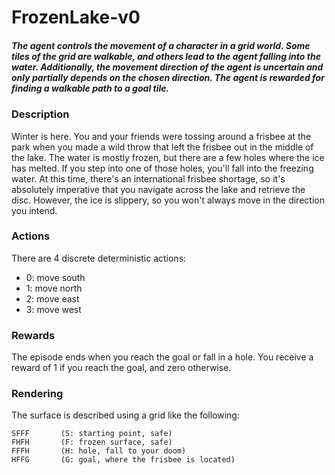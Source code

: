 # FrozenLake-v0
##### The agent controls the movement of a character in a grid world. Some tiles of the grid are walkable, and others lead to the agent falling into the water. Additionally, the movement direction of the agent is uncertain and only partially depends on the chosen direction. The agent is rewarded for finding a walkable path to a goal tile.
### Description
Winter is here. You and your friends were tossing around a frisbee at the park when you made a wild throw that left the frisbee out in the middle of the lake. The water is mostly frozen, but there are a few holes where the ice has melted. If you step into one of those holes, you'll fall into the freezing water. At this time, there's an international frisbee shortage, so it's absolutely imperative that you navigate across the lake and retrieve the disc. However, the ice is slippery, so you won't always move in the direction you intend.
### Actions
There are 4 discrete deterministic actions:
- 0: move south
- 1: move north
- 2: move east 
- 3: move west 
### Rewards
The episode ends when you reach the goal or fall in a hole. You receive a reward of 1 if you reach the goal, and zero otherwise.
### Rendering
The surface is described using a grid like the following:

    SFFF       (S: starting point, safe)
    FHFH       (F: frozen surface, safe)
    FFFH       (H: hole, fall to your doom)
    HFFG       (G: goal, where the frisbee is located)
